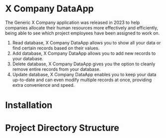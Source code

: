 
# X Company DataApp
The Generic X Company application was released in 2023 to help companies allocate their human resources more effectively and efficiently, being able to see which project employees have been assigned to work on.

1. Read database, X Company DataApp allows you to show all your data or find certain records based on their values.
2. Add database, X Company DataApp allows you to add new records to your database.
3. Delete database, X Company DataApp gives you the option to cleanly remove entire records from your database.
4. Update database, X Company DataApp enables you to keep your data up-to-date and can even modify multiple records at once, providing extra convenience and speed.

# Installation

# Project Directory Structure
